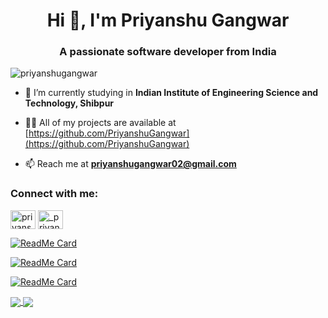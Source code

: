 <h1 align="center">Hi 👋, I'm Priyanshu Gangwar</h1>
<h3 align="center">A passionate software developer from India</h3>

<p align="left"> <img src="https://komarev.com/ghpvc/?username=priyanshugangwar&label=Profile%20views&color=0e75b6&style=flat" alt="priyanshugangwar" /> </p>

- 📝 I’m currently studying in **Indian Institute of Engineering Science and Technology, Shibpur**

- 👨‍💻 All of my projects are available at [https://github.com/PriyanshuGangwar](https://github.com/PriyanshuGangwar)

- 📫 Reach me at **priyanshugangwar02@gmail.com**

<p align="left">
<h3 align="left">Connect with me:</h3>
<a href="https://linkedin.com/in/priyanshugangwar02" target="blank"><img align="center" src="https://cdn.jsdelivr.net/npm/simple-icons@3.0.1/icons/linkedin.svg" alt="priyanshugangwar02" height="30" width="40" /></a>
<a href="https://instagram.com/_priyanshu_gangwar" target="blank"><img align="center" src="https://cdn.jsdelivr.net/npm/simple-icons@3.0.1/icons/instagram.svg" alt="_priyanshu_gangwar" height="30" width="40" /></a>
</p>

[![ReadMe Card](https://github-readme-stats.vercel.app/api/pin/?username=PriyanshuGangwar&repo=Robotcleaner)](https://github.com/PriyanshuGangwar/Robotcleaner)

[![ReadMe Card](https://github-readme-stats.vercel.app/api/pin/?username=PriyanshuGangwar&repo=Sorting-Visualizer)](https://github.com/PriyanshuGangwar/Sorting-Visualizer)

[![ReadMe Card](https://github-readme-stats.vercel.app/api/pin/?username=PriyanshuGangwar&repo=Sudoku-Solver)](https://github.com/PriyanshuGangwar/Sudoku-Solver)

<a href="https://github.com/PriyanshuGangwar/github-readme-stats">
  <img align="center" src="https://github-readme-stats.vercel.app/api/top-langs/?username=PriyanshuGangwar" />
</a>
<a href="https://github.com/PriyanshuGangwar/github-readme-stats">
  <img align="center" src="https://github-readme-stats.vercel.app/api?username=PriyanshuGangwar" />
</a>
